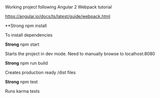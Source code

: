 Working project following Angular 2 Webpack tutorial 

https://angular.io/docs/ts/latest/guide/webpack.html

**Strong npm install

To install dependencies

**Strong** npm start

Starts the project in dev mode.  Need to manually browse to localhost:8080

**Strong** npm run build

Creates production ready /dist files

**Strong** npm test

Runs karma tests



